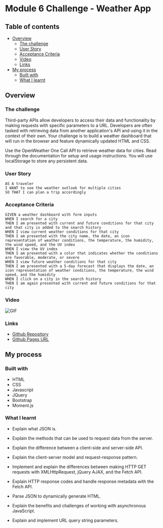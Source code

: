 # Module 6 Challenge - Weather App

## Table of contents

- [Overview](#overview)
  - [The challenge](#the-challenge)
  - [User Story](#user-story)
  - [Acceptance Criteria](#acceptance-criteria)
  - [Video](#video)
  - [Links](#links)
- [My process](#my-process)
  - [Built with](#built-with)
  - [What I learnt](#what-i-learnt)
 
## Overview

### The challenge

Third-party APIs allow developers to access their data and functionality by making requests with specific parameters to a URL. Developers are often tasked with retrieving data from another application's API and using it in the context of their own. Your challenge is to build a weather dashboard that will run in the browser and feature dynamically updated HTML and CSS.

Use the OpenWeather One Call API to retrieve weather data for cities. Read through the documentation for setup and usage instructions. You will use localStorage to store any persistent data.

### User Story

```
AS A traveler
I WANT to see the weather outlook for multiple cities
SO THAT I can plan a trip accordingly
```

### Acceptance Criteria

```
GIVEN a weather dashboard with form inputs
WHEN I search for a city
THEN I am presented with current and future conditions for that city and that city is added to the search history
WHEN I view current weather conditions for that city
THEN I am presented with the city name, the date, an icon representation of weather conditions, the temperature, the humidity, the wind speed, and the UV index
WHEN I view the UV index
THEN I am presented with a color that indicates whether the conditions are favorable, moderate, or severe
WHEN I view future weather conditions for that city
THEN I am presented with a 5-day forecast that displays the date, an icon representation of weather conditions, the temperature, the wind speed, and the humidity
WHEN I click on a city in the search history
THEN I am again presented with current and future conditions for that city

```

### Video
![GIF](./assets/css/Weather%20App%20GIF.gif)

### Links

- [Github Repository](https://github.com/rmdn321/6-Weather-App)
- [Github Pages URL](https://rmdn321.github.io/6-Weather-App/)

## My process

### Built with

- HTML
- CSS
- Javascript
- JQuery
- Bootstrap
- Moment.js

### What I learnt

- Explain what JSON is.

- Explain the methods that can be used to request data from the server.

- Explain the difference between a client-side and server-side API.

- Explain the client-server model and request-response pattern.

- Implement and explain the differences between making HTTP GET requests with XMLHttpRequest, jQuery AJAX, and the Fetch API.

- Explain HTTP response codes and handle response metadata with the Fetch API.

- Parse JSON to dynamically generate HTML.

- Explain the benefits and challenges of working with asynchronous JavaScript.

- Explain and implement URL query string parameters.










